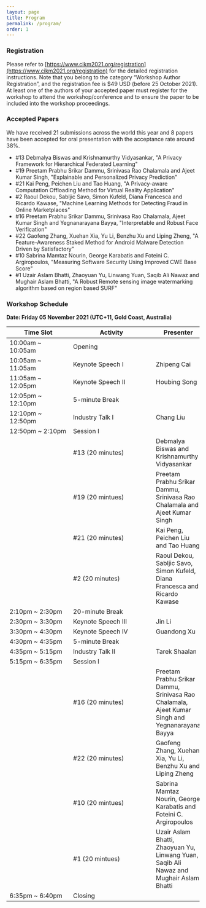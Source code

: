 ```yaml
---
layout: page
title: Program
permalink: /program/
order: 1
---
```


### **Registration**
Please refer to [https://www.cikm2021.org/registration](https://www.cikm2021.org/registration) for the detailed registration instructions. Note that you belong to the category “Workshop Author Registration”, and the registration fee is $49 USD (before 25 October 2021). At least one of the authors of your accepted paper must register for the workshop to attend the workshop/conference and to ensure the paper to be included into the workshop proceedings.

### **Accepted Papers**
We have received 21 submissions across the world this year and 8 papers have been accepted for oral presentation with the acceptance rate around 38%.

- #13 Debmalya Biswas and Krishnamurthy Vidyasankar, "A Privacy Framework for Hierarchical Federated Learning"
- #19 Preetam Prabhu Srikar Dammu, Srinivasa Rao Chalamala and Ajeet Kumar Singh, "Explainable and Personalized Privacy Prediction"
- #21 Kai Peng, Peichen Liu and Tao Huang, "A Privacy-aware Computation Offloading Method for Virtual Reality Application"
- #2 Raoul Dekou, Sabljic Savo, Simon Kufeld, Diana Francesca and Ricardo Kawase, "Machine Learning Methods for Detecting Fraud in Online Marketplaces"
- #16 Preetam Prabhu Srikar Dammu, Srinivasa Rao Chalamala, Ajeet Kumar Singh and Yegnanarayana Bayya, "Interpretable and Robust Face Verification"
- #22 Gaofeng Zhang, Xuehan Xia, Yu Li, Benzhu Xu and Liping Zheng, "A Feature-Awareness Staked Method for Android Malware Detection Driven by Satisfactory"
- #10 Sabrina Mamtaz Nourin, George Karabatis and Foteini C. Argiropoulos, "Measuring Software Security Using Improved CWE Base Score"
- #1 Uzair Aslam Bhatti, Zhaoyuan Yu, Linwang Yuan, Saqib Ali Nawaz and Mughair Aslam Bhatti, "A Robust Remote sensing image watermarking algorithm based on region based SURF"

### **Workshop Schedule**
**Date: Friday 05 November 2021 (UTC+11, Gold Coast, Australia)**

| <div style="width:150px"> Time Slot </div>    | <div style="width:200px">  Activity </div>   |  Presenter   |
|-------------------|--------------------|--------------|
| 10:00am ~ 10:05am |       Opening      |              |
| 10:05am ~ 11:05am |   Keynote Speech I | Zhipeng Cai  |
| 11:05am ~ 12:05pm |  Keynote Speech II | Houbing Song |
| 12:05pm ~ 12:10pm |   5-minute Break   |              |
| 12:10pm ~ 12:50pm |   Industry Talk I  |  Chang Liu   |
| 12:50pm ~  2:10pm |      Session I     |              |
|                   |  #13 (20 minutes)  | Debmalya Biswas and Krishnamurthy Vidyasankar |
|                   |   #19 (20 mintues) | Preetam Prabhu Srikar Dammu, Srinivasa Rao Chalamala and Ajeet Kumar Singh |
|                   |   #21 (20 minutes) | Kai Peng, Peichen Liu and Tao Huang |
|                   |   #2 (20 minutes)  | Raoul Dekou, Sabljic Savo, Simon Kufeld, Diana Francesca and Ricardo Kawase |
|  2:10pm ~  2:30pm |   20-minute Break  |              |
|  2:30pm ~  3:30pm | Keynote Speech III |    Jin Li    |
|  3:30pm ~  4:30pm | Keynote Speech IV  |  Guandong Xu |
|  4:30pm ~  4:35pm |  5-minute  Break   |              |
|  4:35pm ~  5:15pm |  Industry Talk II  | Tarek Shaalan|
|  5:15pm ~  6:35pm |     Session I      |              |
|                   |   #16 (20 minutes) | Preetam Prabhu Srikar Dammu, Srinivasa Rao Chalamala, Ajeet Kumar Singh and Yegnanarayana Bayya |
|                   |   #22 (20 minutes) | Gaofeng Zhang, Xuehan Xia, Yu Li, Benzhu Xu and Liping Zheng |
|                   |   #10 (20 mintues) | Sabrina Mamtaz Nourin, George Karabatis and Foteini C. Argiropoulos |
|                   |   #1 (20 mintues)  | Uzair Aslam Bhatti, Zhaoyuan Yu, Linwang Yuan, Saqib Ali Nawaz and Mughair Aslam Bhatti |
|  6:35pm ~  6:40pm |       Closing      |              |
